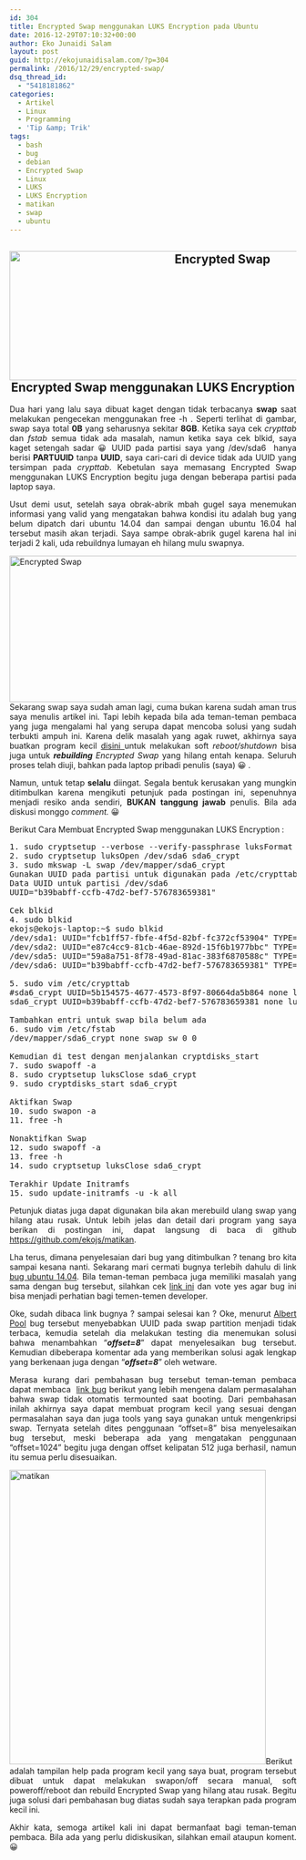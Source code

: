 ```yaml
---
id: 304
title: Encrypted Swap menggunakan LUKS Encryption pada Ubuntu
date: 2016-12-29T07:10:32+00:00
author: Eko Junaidi Salam
layout: post
guid: http://ekojunaidisalam.com/?p=304
permalink: /2016/12/29/encrypted-swap/
dsq_thread_id:
  - "5418181862"
categories:
  - Artikel
  - Linux
  - Programming
  - 'Tip &amp; Trik'
tags:
  - bash
  - bug
  - debian
  - Encrypted Swap
  - Linux
  - LUKS
  - LUKS Encryption
  - matikan
  - swap
  - ubuntu
---
```

<h2 style="text-align: center;">
  <a href="https://ekojunaidisalam.com/wp-content/uploads/2016/12/swap_bug.png"><img class="aligncenter wp-image-305 size-full" src="https://ekojunaidisalam.com/wp-content/uploads/2016/12/swap_bug.png" alt="Encrypted Swap" width="732" height="227" srcset="https://ekojunaidisalam.com/wp-content/uploads/2016/12/swap_bug.png 732w, https://ekojunaidisalam.com/wp-content/uploads/2016/12/swap_bug-300x93.png 300w, https://ekojunaidisalam.com/wp-content/uploads/2016/12/swap_bug-500x155.png 500w" sizes="(max-width: 732px) 100vw, 732px" /></a>Encrypted Swap menggunakan LUKS Encryption
</h2>

<p style="text-align: justify;">
  Dua hari yang lalu saya dibuat kaget dengan tidak terbacanya <strong>swap</strong> saat melakukan pengecekan menggunakan <span class="lang:default decode:true crayon-inline ">free -h</span>&nbsp;. Seperti terlihat di gambar, swap saya total <strong>0B</strong> yang seharusnya sekitar <strong>8GB</strong>. Ketika saya cek <em>crypttab</em> dan <em>fstab</em> semua tidak ada masalah, namun ketika saya cek blkid, saya kaget setengah sadar 😀 UUID pada partisi saya yang <span class="lang:default decode:true crayon-inline ">/dev/sda6</span>&nbsp; hanya berisi <strong>PARTUUID</strong> tanpa <strong>UUID</strong>, saya cari-cari di device tidak ada UUID yang tersimpan pada <em>crypttab</em>. Kebetulan saya memasang Encrypted Swap menggunakan LUKS Encryption begitu juga dengan beberapa partisi pada laptop saya.
</p>

<p style="text-align: justify;">
  Usut demi usut, setelah saya obrak-abrik mbah gugel saya menemukan informasi yang valid yang mengatakan bahwa kondisi itu adalah bug yang belum dipatch dari ubuntu 14.04 dan sampai dengan ubuntu 16.04 hal tersebut masih akan terjadi. Saya sampe obrak-abrik gugel karena hal ini terjadi 2 kali, uda rebuildnya lumayan eh hilang mulu swapnya.<a name='more'></a>
</p>

<p style="text-align: justify;">
  <a href="https://ekojunaidisalam.com/wp-content/uploads/2016/12/swap_bug_fix.png"><img class="aligncenter size-full wp-image-306" src="https://ekojunaidisalam.com/wp-content/uploads/2016/12/swap_bug_fix.png" alt="Encrypted Swap" width="675" height="257" srcset="https://ekojunaidisalam.com/wp-content/uploads/2016/12/swap_bug_fix.png 675w, https://ekojunaidisalam.com/wp-content/uploads/2016/12/swap_bug_fix-300x114.png 300w, https://ekojunaidisalam.com/wp-content/uploads/2016/12/swap_bug_fix-500x190.png 500w" sizes="(max-width: 675px) 100vw, 675px" /></a>Sekarang swap saya sudah aman lagi, cuma bukan karena sudah aman trus saya menulis artikel ini. Tapi lebih kepada bila ada teman-teman pembaca yang juga mengalami hal yang serupa dapat mencoba solusi yang sudah terbukti ampuh ini. Karena delik masalah yang agak ruwet, akhirnya saya buatkan program kecil <a href="https://github.com/ekojs/matikan" target="_blank">disini </a>untuk melakukan soft <em>reboot/shutdown</em> bisa juga untuk <strong><em>rebuilding</em> </strong><em>Encrypted Swap</em> yang hilang entah kenapa. Seluruh proses telah diuji, bahkan pada laptop pribadi penulis (saya) 😀 .
</p>

<p style="text-align: justify;">
  Namun, untuk tetap <strong>selalu</strong> diingat. Segala bentuk kerusakan yang mungkin ditimbulkan karena mengikuti petunjuk pada postingan ini, sepenuhnya menjadi resiko anda sendiri, <strong>BUKAN</strong> <strong>tanggung jawab</strong> penulis. Bila ada diskusi monggo <em>comment. </em>😀
</p>

Berikut Cara Membuat Encrypted Swap menggunakan LUKS Encryption :

<pre class="lang:default decode:true " title="Membuat Encrypted Swap menggunakan LUKS">1. sudo cryptsetup --verbose --verify-passphrase luksFormat /dev/sda6
2. sudo cryptsetup luksOpen /dev/sda6 sda6_crypt
3. sudo mkswap -L swap /dev/mapper/sda6_crypt
Gunakan UUID pada partisi untuk digunakan pada /etc/crypttab
Data UUID untuk partisi /dev/sda6
UUID="b39babff-ccfb-47d2-bef7-576783659381"

Cek blkid
4. sudo blkid
ekojs@ekojs-laptop:~$ sudo blkid
/dev/sda1: UUID="fcb1ff57-fbfe-4f5d-82bf-fc372cf53904" TYPE="ext4" PARTUUID="2ba375fb-01"
/dev/sda2: UUID="e87c4cc9-81cb-46ae-892d-15f6b1977bbc" TYPE="ext4" PARTUUID="2ba375fb-02"
/dev/sda5: UUID="59a8a751-8f78-49ad-81ac-383f6870588c" TYPE="crypto_LUKS" PARTUUID="2ba375fb-05"
/dev/sda6: UUID="b39babff-ccfb-47d2-bef7-576783659381" TYPE="crypto_LUKS" PARTUUID="2ba375fb-06"

5. sudo vim /etc/crypttab
#sda6_crypt UUID=5b154575-4677-4573-8f97-80664da5b864 none luks,swap,discard
sda6_crypt UUID=b39babff-ccfb-47d2-bef7-576783659381 none luks,swap,discard

Tambahkan entri untuk swap bila belum ada
6. sudo vim /etc/fstab
/dev/mapper/sda6_crypt none swap sw 0 0

Kemudian di test dengan menjalankan cryptdisks_start
7. sudo swapoff -a
8. sudo cryptsetup luksClose sda6_crypt
9. sudo cryptdisks_start sda6_crypt

Aktifkan Swap
10. sudo swapon -a
11. free -h

Nonaktifkan Swap
12. sudo swapoff -a
13. free -h
14. sudo cryptsetup luksClose sda6_crypt

Terakhir Update Initramfs
15. sudo update-initramfs -u -k all</pre>

<p style="text-align: justify;">
  Petunjuk diatas juga dapat digunakan bila akan merebuild ulang swap yang hilang atau rusak. Untuk lebih jelas dan detail dari program yang saya berikan di postingan ini, dapat langsung di baca di github <a href="https://github.com/ekojs/matikan" target="_blank">https://github.com/ekojs/matikan</a>.
</p>

<p style="text-align: justify;">
  Lha terus, dimana penyelesaian dari bug yang ditimbulkan ? tenang bro kita sampai kesana nanti. Sekarang mari cermati bugnya terlebih dahulu di link <a href="https://bugs.launchpad.net/ubuntu/+source/ecryptfs-utils/+bug/1310058" target="_blank">bug ubuntu 14.04</a>. Bila teman-teman pembaca juga memiliki masalah yang sama dengan bug tersebut, silahkan cek <a href="https://bugs.launchpad.net/ubuntu/+source/ecryptfs-utils/+bug/1310058/+affectsmetoo" target="_blank">link ini</a> dan vote yes agar bug ini bisa menjadi perhatian bagi temen-temen developer.
</p>

<p style="text-align: justify;">
  Oke, sudah dibaca link bugnya ? sampai selesai kan ? Oke, menurut <a href="https://launchpad.net/~albertpool" target="_blank">Albert Pool</a> bug tersebut menyebabkan UUID pada swap partition menjadi tidak terbaca, kemudia setelah dia melakukan testing dia menemukan solusi bahwa menambahkan &#8220;<em><strong>offset=8</strong></em>&#8221; dapat menyelesaikan bug tersebut. Kemudian dibeberapa komentar ada yang memberikan solusi agak lengkap yang berkenaan juga dengan &#8220;<em><strong>offset=8</strong></em>&#8221; oleh wetware.
</p>

<p style="text-align: justify;">
  Merasa kurang dari pembahasan bug tersebut teman-teman pembaca dapat membaca&nbsp; <a href="https://bugs.launchpad.net/ubuntu/+source/ecryptfs-utils/+bug/953875" target="_blank">link bug</a> berikut yang lebih mengena dalam permasalahan bahwa swap tidak otomatis termounted saat booting. Dari pembahasan inilah akhirnya saya dapat membuat program kecil yang sesuai dengan permasalahan saya dan juga tools yang saya gunakan untuk mengenkripsi swap. Ternyata setelah dites penggunaan &#8220;offset=8&#8221; bisa menyelesaikan bug tersebut, meski beberapa ada yang mengatakan penggunaan &#8220;offset=1024&#8221; begitu juga dengan offset kelipatan 512 juga berhasil, namun itu semua perlu disesuaikan.
</p>

<p style="text-align: justify;">
  <a href="https://ekojunaidisalam.com/wp-content/uploads/2016/12/matikan.png"><img class="aligncenter size-full wp-image-307" src="https://ekojunaidisalam.com/wp-content/uploads/2016/12/matikan.png" alt="matikan" width="450" height="517" srcset="https://ekojunaidisalam.com/wp-content/uploads/2016/12/matikan.png 450w, https://ekojunaidisalam.com/wp-content/uploads/2016/12/matikan-261x300.png 261w" sizes="(max-width: 450px) 100vw, 450px" /></a>Berikut adalah tampilan help pada program kecil yang saya buat, program tersebut dibuat untuk dapat melakukan swapon/off secara manual, soft poweroff/reboot dan rebuild Encrypted Swap yang hilang atau rusak. Begitu juga solusi dari pembahasan bug diatas sudah saya terapkan pada program kecil ini.
</p>

<p style="text-align: justify;">
  Akhir kata, semoga artikel kali ini dapat bermanfaat bagi teman-teman pembaca. Bila ada yang perlu didiskusikan, silahkan email ataupun koment. 😀
</p>
